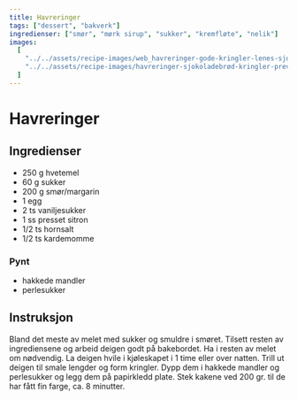 ```yaml
---
title: Havreringer
tags: ["dessert", "bakverk"]
ingredienser: ["smør", "mørk sirup", "sukker", "kremfløte", "nelik"]
images:
  [
    "../../assets/recipe-images/web_havreringer-gode-kringler-lenes-sjokoladebrød.jpg",
    "../../assets/recipe-images/havreringer-sjokoladebrød-kringler-preview.jpg",
  ]
---
```


# Havreringer

## Ingredienser

- 250 g hvetemel
- 60 g sukker
- 200 g smør/margarin
- 1 egg
- 2 ts vaniljesukker
- 1 ss presset sitron
- 1/2 ts hornsalt
- 1/2 ts kardemomme

### Pynt

- hakkede mandler
- perlesukker

## Instruksjon

Bland det meste av melet med sukker og smuldre i smøret. Tilsett resten av ingrediensene og arbeid deigen godt på bakebordet. Ha i resten av melet om nødvendig. La deigen hvile i kjøleskapet i 1 time eller over natten. Trill ut deigen til smale lengder og form kringler. Dypp dem i hakkede mandler og perlesukker og legg dem på papirkledd plate. Stek kakene ved 200 gr. til de har fått fin farge, ca. 8 minutter.
